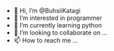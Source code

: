 - 👋 Hi, I’m @BuhsiiKatagi
- 👀 I’m interested in programmer
- 🌱 I’m currently learning python
- 💞️ I’m looking to collaborate on ...
- 📫 How to reach me ...

<!---
BuhsiiKatagi/BuhsiiKatagi is a ✨ special ✨ repository because its `README.md` (this file) appears on your GitHub profile.
You can click the Preview link to take a look at your changes.
--->
